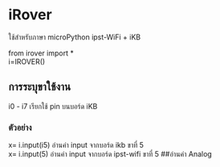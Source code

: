 # iRover
  ใช้สำหรับภาษา microPython ipst-WiFi + iKB <br>
  
  from irover  import *<br>
  i=IROVER()<br>
## การระบุขาใช้งาน
i0 - i7 เรียกใช้ pin บนบอร์ด iKB <br>
### ตัวอย่าง
  x= i.input(i5)   อ่านค่า input จากบอร์ด ikb ขาที่ 5 <br>
  x= i.input(5)   อ่านค่า input จากบอร์ด ipst-wifi ขาที่ 5
##อ่านค่า Analog
  

  
